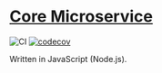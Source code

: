 # [Core Microservice](http://sf-tdp2-core.herokuapp.com/)

![CI](https://github.com/SeedyFiuba-G8/microservice_core/actions/workflows/default.yml/badge.svg)
[![codecov](https://codecov.io/gh/SeedyFiuba-G8/microservice_core/branch/main/graph/badge.svg?token=6LJU7XFOGM)](https://codecov.io/gh/SeedyFiuba-G8/microservice_core)

Written in JavaScript (Node.js).
